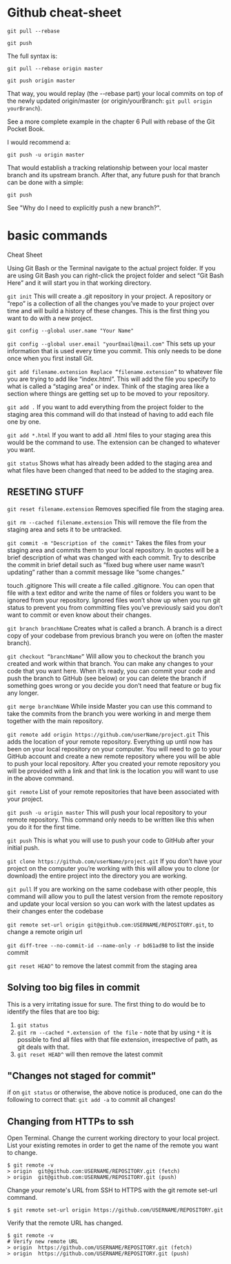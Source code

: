 # Github cheat-sheet

`git pull --rebase`

`git push`

The full syntax is:

`git pull --rebase origin master`

`git push origin master`

That way, you would replay (the --rebase part) your local commits on top of the newly updated origin/master (or origin/yourBranch: `git pull origin yourBranch`).

See a more complete example in the chapter 6 Pull with rebase of the Git Pocket Book.

I would recommend a:

`git push -u origin master`

That would establish a tracking relationship between your local master branch and its upstream branch.
After that, any future push for that branch can be done with a simple:

`git push`

See "Why do I need to explicitly push a new branch?".


# basic commands

Cheat Sheet

Using Git Bash or the Terminal navigate to the actual project folder. If you are using Git Bash you can right-click the project folder and select “Git Bash Here” and it will start you in that working directory.

`git init` This will create a .git repository in your project. A repository or “repo” is a collection of all the changes you’ve made to your project over time and will build a history of these changes. This is the first thing you want to do with a new project.

`git config --global user.name "Your Name"`

`git config --global user.email "yourEmail@mail.com"` This sets up your information that is used every time you commit. This only needs to be done once when you first install Git.

`git add filename.extension Replace “filename.extension”` to whatever file you are trying to add like “index.html”. This will add the file you specify to what is called a “staging area” or index. Think of the staging area like a section where things are getting set up to be moved to your repository.

`git add .` If you want to add everything from the project folder to the staging area this command will do that instead of having to add each file one by one.

`git add *.html` If you want to add all .html files to your staging area this would be the command to use. The extension can be changed to whatever you want.

`git status` Shows what has already been added to the staging area and what files have been changed that need to be added to the staging area.



## RESETING STUFF
`git reset filename.extension` Removes specified file from the staging area.

`git rm --cached filename.extension` This will remove the file from the staging area and sets it to be untracked.



`git commit -m "Description of the commit"` Takes the files from your staging area and commits them to your local repository. In quotes will be a brief description of what was changed with each commit. Try to describe the commit in brief detail such as “fixed bug where user name wasn’t updating” rather than a commit message like “some changes.”

touch .gitignore This will create a file called .gitignore. You can open that file with a text editor and write the name of files or folders you want to be ignored from your repository. Ignored files won’t show up when you run git status to prevent you from committing files you’ve previously said you don’t want to commit or even know about their changes.

`git branch branchName` Creates what is called a branch. A branch is a direct copy of your codebase from previous branch you were on (often the master branch).

`git checkout “branchName”` Will allow you to checkout the branch you created and work within that branch. You can make any changes to your code that you want here. When it’s ready, you can commit your code and push the branch to GitHub (see below) or you can delete the branch if something goes wrong or you decide you don’t need that feature or bug fix any longer.

`git merge branchName` While inside Master you can use this command to take the commits from the branch you were working in and merge them together with the main repository.

`git remote add origin https://github.com/userName/project.git` This adds the location of your remote repository. Everything up until now has been on your local repository on your computer. You will need to go to your GitHub account and create a new remote repository where you will be able to push your local repository. After you created your remote repository you will be provided with a link and that link is the location you will want to use in the above command.

`git remote` List of your remote repositories that have been associated with your project.

`git push -u origin master` This will push your local repository to your remote repository. This command only needs to be written like this when you do it for the first time.

`git push` This is what you will use to push your code to GitHub after your initial push.

`git clone https://github.com/userName/project.git` If you don’t have your project on the computer you’re working with this will allow you to clone (or download) the entire project into the directory you are working.

`git pull` If you are working on the same codebase with other people, this command will allow you to pull the latest version from the remote repository and update your local version so you can work with the latest updates as their changes enter the codebase

`git remote set-url origin git@github.com:USERNAME/REPOSITORY.git`, to change a remote origin url


`git diff-tree --no-commit-id --name-only -r bd61ad98` to list the inside commit

`git reset HEAD^` to remove the latest commit from the staging area

## Solving too big files in commit
This is a very irritating issue for sure. 
The first thing to do would be to identify the files that are too big:
1. `git status`
2. `git rm --cached *.extension of the file` - note that by using `*` it is possible to find all files with that file extension, irrespective of path, as git deals with that. 
3. `git reset HEAD^` will then remove the latest commit


## "Changes not staged for commit"
if on `git status` or otherwise, the above notice is produced, one can do the following to correct that:
`git add -a` to commit all changes!

## Changing from HTTPs to ssh

Open Terminal.
Change the current working directory to your local project.
List your existing remotes in order to get the name of the remote you want to change.

```
$ git remote -v
> origin  git@github.com:USERNAME/REPOSITORY.git (fetch)
> origin  git@github.com:USERNAME/REPOSITORY.git (push)
```
Change your remote's URL from SSH to HTTPS with the git remote set-url command.

`$ git remote set-url origin https://github.com/USERNAME/REPOSITORY.git`

Verify that the remote URL has changed.

```
$ git remote -v
# Verify new remote URL
> origin  https://github.com/USERNAME/REPOSITORY.git (fetch)
> origin  https://github.com/USERNAME/REPOSITORY.git (push)
```

